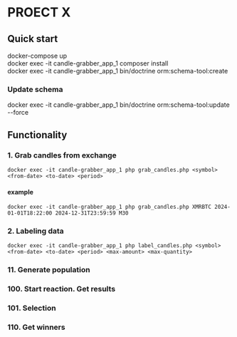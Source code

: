 
# PROECT X

## Quick start

docker-compose up  
docker exec -it candle-grabber_app_1 composer install  
docker exec -it candle-grabber_app_1 bin/doctrine orm:schema-tool:create  

### Update schema

docker exec -it candle-grabber_app_1 bin/doctrine orm:schema-tool:update --force  

## Functionality

### 1. Grab candles from exchange

`docker exec -it candle-grabber_app_1 php grab_candles.php <symbol> <from-date> <to-date> <period>`

#### example

`docker exec -it candle-grabber_app_1 php grab_candles.php XMRBTC 2024-01-01T18:22:00 2024-12-31T23:59:59 M30`

### 2. Labeling data

`docker exec -it candle-grabber_app_1 php label_candles.php <symbol> <from-date> <to-date> <period> <max-amount> <max-quantity>`

### 11. Generate population

### 100. Start reaction. Get results

### 101. Selection

### 110. Get winners
